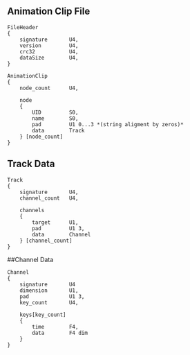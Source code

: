 ## Animation Clip File

    FileHeader
	{
        signature       U4,
        version         U4,
        crc32           U4,
        dataSize        U4,
	}
    
    AnimationClip
    {
        node_count      U4,
        
        node
        {
            UID         S0,
            name        S0,
            pad         U1 0...3 *(string aligment by zeros)*
            data        Track
        } [node_count]
    }
    
## Track Data

    Track
    {
        signature       U4,
        channel_count   U4,
    
        channels
        {
            target      U1,
            pad         U1 3,
            data        Channel
        } [channel_count]
    }
    
##Channel Data

    Channel
    {
        signature       U4
        dimension       U1,
        pad             U1 3,
        key_count       U4,
    
        keys[key_count]
        {
            time        F4,
            data        F4 dim
        }
    }
